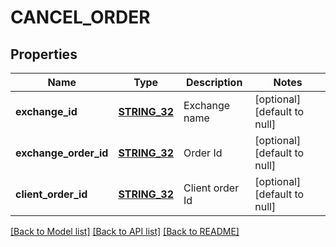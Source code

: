 # CANCEL_ORDER

## Properties
Name | Type | Description | Notes
------------ | ------------- | ------------- | -------------
**exchange_id** | [**STRING_32**](STRING_32.md) | Exchange name | [optional] [default to null]
**exchange_order_id** | [**STRING_32**](STRING_32.md) | Order Id | [optional] [default to null]
**client_order_id** | [**STRING_32**](STRING_32.md) | Client order Id | [optional] [default to null]

[[Back to Model list]](../README.md#documentation-for-models) [[Back to API list]](../README.md#documentation-for-api-endpoints) [[Back to README]](../README.md)



